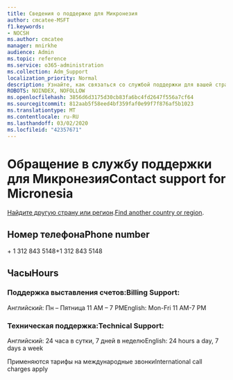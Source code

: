 ```yaml
---
title: Сведения о поддержке для Микронезия
author: cmcatee-MSFT
f1.keywords:
- NOCSH
ms.author: cmcatee
manager: mnirkhe
audience: Admin
ms.topic: reference
ms.service: o365-administration
ms.collection: Adm_Support
localization_priority: Normal
description: Узнайте, как связаться со службой поддержки для вашей страны или региона.
ROBOTS: NOINDEX, NOFOLLOW
ms.openlocfilehash: 3856d6d3175d30cb83fa6bc4fd2647f556a7cf64
ms.sourcegitcommit: 812aab5f58eed4bf359faf0e99f7f876af5b1023
ms.translationtype: MT
ms.contentlocale: ru-RU
ms.lasthandoff: 03/02/2020
ms.locfileid: "42357671"
---
```

# <a name="contact-support-for-micronesia"></a><span data-ttu-id="088e3-103">Обращение в службу поддержки для Микронезия</span><span class="sxs-lookup"><span data-stu-id="088e3-103">Contact support for Micronesia</span></span>

<span data-ttu-id="088e3-104">[Найдите другую страну или регион](../contact-support-for-business-products.md).</span><span class="sxs-lookup"><span data-stu-id="088e3-104">[Find another country or region](../contact-support-for-business-products.md).</span></span>

## <a name="phone-number"></a><span data-ttu-id="088e3-105">Номер телефона</span><span class="sxs-lookup"><span data-stu-id="088e3-105">Phone number</span></span>
<span data-ttu-id="088e3-106">+ 1 312 843 5148</span><span class="sxs-lookup"><span data-stu-id="088e3-106">+1 312 843 5148</span></span>

## <a name="hours"></a><span data-ttu-id="088e3-107">Часы</span><span class="sxs-lookup"><span data-stu-id="088e3-107">Hours</span></span>
### <a name="billing-support"></a><span data-ttu-id="088e3-108">Поддержка выставления счетов:</span><span class="sxs-lookup"><span data-stu-id="088e3-108">Billing Support:</span></span>

<span data-ttu-id="088e3-109">Английский: Пн – Пятница 11 AM – 7 PM</span><span class="sxs-lookup"><span data-stu-id="088e3-109">English: Mon-Fri 11 AM-7 PM</span></span>

### <a name="technical-support"></a><span data-ttu-id="088e3-110">Техническая поддержка:</span><span class="sxs-lookup"><span data-stu-id="088e3-110">Technical Support:</span></span>

<span data-ttu-id="088e3-111">Английский: 24 часа в сутки, 7 дней в неделю</span><span class="sxs-lookup"><span data-stu-id="088e3-111">English: 24 hours a day, 7 days a week</span></span>

<span data-ttu-id="088e3-112">Применяются тарифы на международные звонки</span><span class="sxs-lookup"><span data-stu-id="088e3-112">International call charges apply</span></span>
